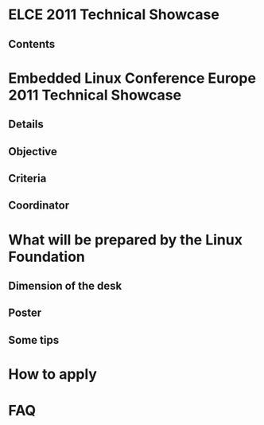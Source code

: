 # ELCE 2011 Technical Showcase
## Contents
# Embedded Linux Conference Europe 2011 Technical Showcase
## Details
## Objective
## Criteria
## Coordinator
# What will be prepared by the Linux Foundation
## Dimension of the desk
## Poster
## Some tips
# How to apply
# FAQ
